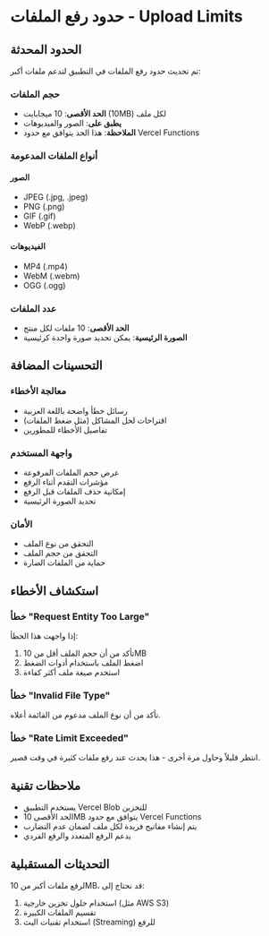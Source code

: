 # حدود رفع الملفات - Upload Limits

## الحدود المحدثة

تم تحديث حدود رفع الملفات في التطبيق لتدعم ملفات أكبر:

### حجم الملفات
- **الحد الأقصى**: 10 ميجابايت (10MB) لكل ملف
- **يطبق على**: الصور والفيديوهات
- **الملاحظة**: هذا الحد يتوافق مع حدود Vercel Functions

### أنواع الملفات المدعومة

#### الصور
- JPEG (.jpg, .jpeg)
- PNG (.png)
- GIF (.gif)
- WebP (.webp)

#### الفيديوهات
- MP4 (.mp4)
- WebM (.webm)
- OGG (.ogg)

### عدد الملفات
- **الحد الأقصى**: 10 ملفات لكل منتج
- **الصورة الرئيسية**: يمكن تحديد صورة واحدة كرئيسية

## التحسينات المضافة

### معالجة الأخطاء
- رسائل خطأ واضحة باللغة العربية
- اقتراحات لحل المشاكل (مثل ضغط الملفات)
- تفاصيل الأخطاء للمطورين

### واجهة المستخدم
- عرض حجم الملفات المرفوعة
- مؤشرات التقدم أثناء الرفع
- إمكانية حذف الملفات قبل الرفع
- تحديد الصورة الرئيسية

### الأمان
- التحقق من نوع الملف
- التحقق من حجم الملف
- حماية من الملفات الضارة

## استكشاف الأخطاء

### خطأ "Request Entity Too Large"
إذا واجهت هذا الخطأ:
1. تأكد من أن حجم الملف أقل من 10MB
2. اضغط الملف باستخدام أدوات الضغط
3. استخدم صيغة ملف أكثر كفاءة

### خطأ "Invalid File Type"
تأكد من أن نوع الملف مدعوم من القائمة أعلاه.

### خطأ "Rate Limit Exceeded"
انتظر قليلاً وحاول مرة أخرى - هذا يحدث عند رفع ملفات كثيرة في وقت قصير.

## ملاحظات تقنية

- يستخدم التطبيق Vercel Blob للتخزين
- الحد الأقصى 10MB يتوافق مع حدود Vercel Functions
- يتم إنشاء مفاتيح فريدة لكل ملف لضمان عدم التضارب
- يدعم الرفع المتعدد والرفع الفردي

## التحديثات المستقبلية

لرفع ملفات أكبر من 10MB، قد نحتاج إلى:
1. استخدام حلول تخزين خارجية (مثل AWS S3)
2. تقسيم الملفات الكبيرة
3. استخدام تقنيات البث (Streaming) للرفع 
